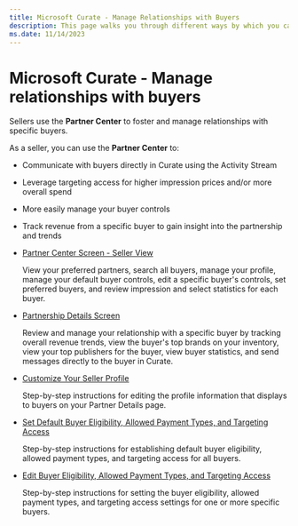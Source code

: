```yaml
---
title: Microsoft Curate - Manage Relationships with Buyers
description: This page walks you through different ways by which you can use Partner Center that manages your relationships with specific buyers. 
ms.date: 11/14/2023
---
```



# Microsoft Curate - Manage relationships with buyers

Sellers use the **Partner Center** to foster and manage relationships with specific buyers.

As a seller, you can use the **Partner Center** to:

- Communicate with buyers directly in Curate using the Activity Stream
- Leverage targeting access for higher impression prices and/or more overall spend
- More easily manage your buyer controls
- Track revenue from a specific buyer to gain insight into the partnership and trends
- [Partner Center Screen - Seller View](partner-center-screen-seller-view.md)  

    View your preferred partners, search all buyers, manage your profile, manage your default buyer controls, edit a specific buyer's controls, set preferred buyers, and review impression and select statistics for each buyer.
- [Partnership Details Screen](partnership-details-screen-buyer-view.md)

    Review and manage your relationship with a specific buyer by tracking overall revenue trends, view the buyer's top brands on your inventory, view your top publishers for the buyer, view buyer statistics, and send messages directly to the buyer in Curate.
- [Customize Your Seller Profile](customize-your-seller-profile.md)

    Step-by-step instructions for editing the profile information that displays to buyers on your Partner Details page.
- [Set Default Buyer Eligibility, Allowed Payment Types, and Targeting Access](set-buyer-eligibility-payment-types-targeting.md)  
  
    Step-by-step instructions for establishing default buyer eligibility, allowed payment types, and targeting access for all buyers.
- [Edit Buyer Eligibility, Allowed Payment Types, and Targeting Access](edit-buyer-eligibility-payment-types-targeting.md)

    Step-by-step instructions for setting the buyer eligibility, allowed payment types, and targeting access settings for one or more specific buyers.
